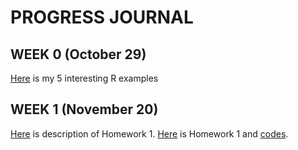 # PROGRESS JOURNAL
## WEEK 0 (October 29)

[Here](files/example_homework_0.Rmd.html) is my 5 interesting R examples

## WEEK 1 (November 20)
[Here](files/IE582_Fall20_Homework1.pdf) is description of Homework 1.
[Here]() is Homework 1 and [codes](files/IE582_HW1_Kaya.R).

